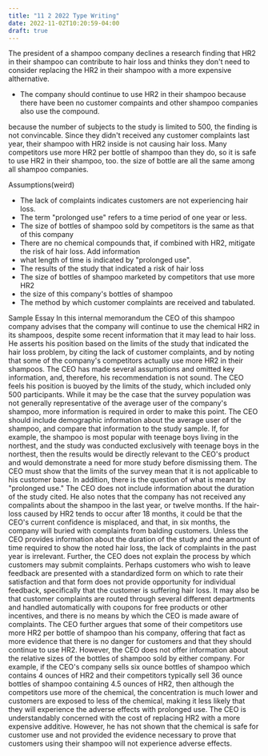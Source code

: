 ```yaml
---
title: "11 2 2022 Type Writing"
date: 2022-11-02T10:20:59-04:00
draft: true
---
```


The president of a shampoo company declines a research finding that HR2 in their shampoo can contribute to hair loss and thinks they don't need to consider replacing the HR2 in their shampoo with a more expensive althernative.
* The company should continue to use HR2 in their shampoo because there have been no customer compaints and other shampoo companies also use the compound.


because the number of subjects to the study is limited to 500, the finding is not convincable.
Since they didn't received any customer complaints last year, their shampoo with HR2 inside is not causing hair loss.
Many competitors use more HR2 per bottle of shampoo than they do, so it is safe to use HR2 in their shampoo, too.
the size of bottle are all the same among all shampoo companies.

Assumptions(weird)
* The lack of complaints indicates customers are not experiencing hair loss.
* The term "prolonged use" refers to a time period of one year or less.
* The size of bottles of shampoo sold by competitors is the same as that of this company
* There are no chemical compounds that, if combined with HR2, mitigate the risk of hair loss.
Add information
* what length of time is indicated by "prolonged use".
* The results of the study that indicated a risk of hair loss
* The size of bottles of shampoo marketed by competitors that use more HR2
* the size of this company's bottles of shampoo
* The method by which customer complaints are received and tabulated.

Sample Essay
In this internal memorandum the CEO of this shampoo company advises that the company will continue to use the chemical HR2 in its shampoos, despite some recent information that it may lead to hair loss. He asserts his position based on the limits of the study that indicated the hair loss problem, by citing the lack of customer complaints, and by noting that some of the company's competitors actually use more HR2 in their shampoos. The CEO has made several assumptions and omitted key information, and, therefore, his recommendation is not sound.
The CEO feels his position is buoyed by the limits of the study, which included only 500 participants. While it may be the case that the survey population was not generally representative of the average user of the company's shampoo, more information is required in order to make this point. The CEO should include demographic information about the average user of the shampoo, and compare that information to the study sample. If, for example, the shampoo is most popular with teenage boys living in the northest, and the study was conducted exclusively with teenage boys in the northest, then the results would be directly relevant to the CEO's product and would demonstrate a need for more study before dismissing them. The CEO must show that the limits of the survey mean that it is not applicable to his customer base.
In addition, there is the question of what is meant by "prolonged use." The CEO does not include information about the duration of the study cited. He also notes that the company has not received any compalints about the shampoo in the last year, or twelve months. If the hair-loss caused by HR2 tends to occur after 18 months, it could be that the CEO's current confidence is misplaced, and that, in six months, the company will buried with complaints from balding customers. Unless the CEO provides information about the duration of the study and the amount of time required to show the noted hair loss, the lack of complaints in the past year is irrelevant.
Further, the CEO does not explain the process by which customers may submit complaints. Perhaps customers who wish to leave feedback are presented with a standardized form on which to rate their satisfaction and that form does not provide opportunity for individual feedback, specifically that the customer is suffering hair loss. It may also be that customer complaints are routed through several different departments and handled automatically with coupons for free products or other incentives, and there is no means by which the CEO is made aware of complaints.
The CEO further argues that some of their competitors use more HR2 per bottle of shampoo than his company, offering that fact as more evidence that there is no danger for customers and that they should continue to use HR2. However, the CEO does not offer information about the relative sizes of the bottles of shampoo sold by either company. For example, if the CEO's company sells six ounce bottles of shampoo which contains 4 ounces of HR2 and their competitors typically sell 36 ounce bottles of shampoo containing 4.5 ounces of HR2, then although the competitors use more of the chemical, the concentration is much lower and customers are exposed to less of the chemical, making it less likely that they will experience the adverse effects with prolonged use.
The CEO is understandably concerned with the cost of replacing HR2 with a more expensive additive. However, he has not shown that the chemical is safe for customer use and not provided the evidence necessary to prove that customers using their shampoo will not experience adverse effects.





